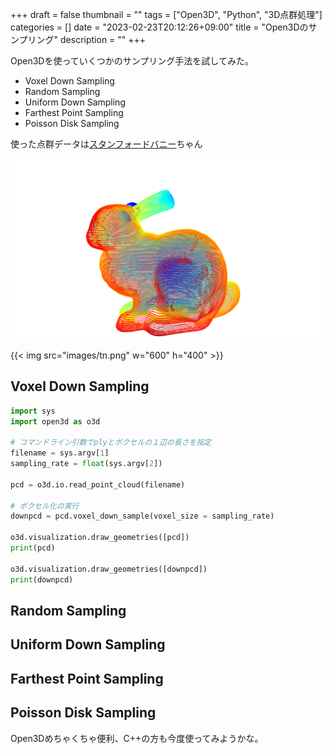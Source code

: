 +++
draft = false
thumbnail = ""
tags = ["Open3D", "Python", "3D点群処理"]
categories = []
date = "2023-02-23T20:12:26+09:00"
title = "Open3Dのサンプリング"
description = ""
+++

Open3Dを使っていくつかのサンプリング手法を試してみた。  

- Voxel Down Sampling
- Random Sampling
- Uniform Down Sampling
- Farthest Point Sampling
- Poisson Disk Sampling  

使った点群データは[スタンフォードバニー](http://graphics.stanford.edu/data/3Dscanrep/)ちゃん


![フクロウa](stanford_bunny.png)


{{< img src="images/tn.png" w="600" h="400" >}}


## Voxel Down Sampling

```python
import sys 
import open3d as o3d

# コマンドライン引数でplyとボクセルの１辺の長さを指定
filename = sys.argv[1] 
sampling_rate = float(sys.argv[2])

pcd = o3d.io.read_point_cloud(filename)

# ボクセル化の実行
downpcd = pcd.voxel_down_sample(voxel_size = sampling_rate) 

o3d.visualization.draw_geometries([pcd])
print(pcd)

o3d.visualization.draw_geometries([downpcd])
print(downpcd)
```

## Random Sampling
## Uniform Down Sampling
## Farthest Point Sampling
## Poisson Disk Sampling  



Open3Dめちゃくちゃ便利、C++の方も今度使ってみようかな。

